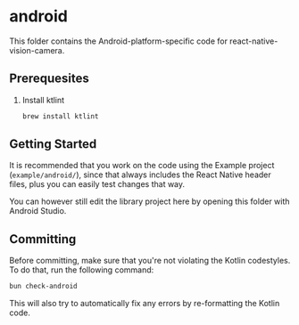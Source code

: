 # android

This folder contains the Android-platform-specific code for react-native-vision-camera.

## Prerequesites

1. Install ktlint
    ```sh
    brew install ktlint
    ```

## Getting Started

It is recommended that you work on the code using the Example project (`example/android/`), since that always includes the React Native header files, plus you can easily test changes that way.

You can however still edit the library project here by opening this folder with Android Studio.

## Committing

Before committing, make sure that you're not violating the Kotlin codestyles. To do that, run the following command:

```bash
bun check-android
```

This will also try to automatically fix any errors by re-formatting the Kotlin code.

